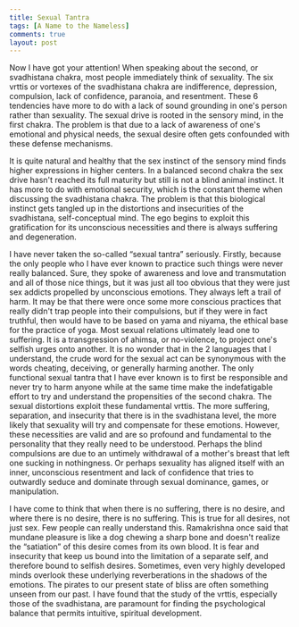 ```yaml
---
title: Sexual Tantra 
tags: [A Name to the Nameless]
comments: true
layout: post
--- 
```

Now I have got your attention! When speaking about the second, or svadhistana chakra, most people immediately think of sexuality. The six vrttis or vortexes of the svadhistana chakra are indifference, depression, compulsion, lack of confidence, paranoia, and resentment. These 6 tendencies have more to do with a lack of sound grounding in one's person rather than sexuality. The sexual drive is rooted in the sensory mind, in the first chakra. The problem is that due to a lack of awareness of one's emotional and physical needs, the sexual desire often gets confounded with these defense mechanisms.

It is quite natural and healthy that the sex instinct of the sensory mind finds higher expressions in higher centers. In a balanced second chakra the sex drive hasn't reached its full maturity but still is not a blind animal instinct. It has more to do with emotional security, which is the constant theme when discussing the svadhistana chakra. The problem is that this biological instinct gets tangled up in the distortions and insecurities of the svadhistana, self-conceptual mind. The ego begins to exploit this gratification for its unconscious necessities and there is always suffering and degeneration.

I have never taken the so-called “sexual tantra” seriously. Firstly, because the only people who I have ever known to practice such things were never really balanced. Sure, they spoke of awareness and love and transmutation and all of those nice things, but it was just all too obvious that they were just sex addicts propelled by unconscious emotions. They always left a trail of harm. It may be that there were once some more conscious practices that really didn't trap people into their compulsions, but if they were in fact truthful, then would have to be based on yama and niyama, the ethical base for the practice of yoga. Most sexual relations ultimately lead one to suffering. It is a transgression of ahimsa, or no-violence, to project one's selfish urges onto another. It is no wonder that in the 2 languages that I understand, the crude word for the sexual act can be synonymous with the words cheating, deceiving, or generally harming another.
The only functional sexual tantra that I have ever known is to first be responsible and never try to harm anyone while at the same time make the indefatigable effort to try and understand the propensities of the second chakra. The sexual distortions exploit these fundamental vrttis. The more suffering, separation, and insecurity that there is in the svadhistana level, the more likely that sexuality will try and compensate for these emotions. However, these necessities are valid and are so profound and fundamental to the personality that they really need to be understood. Perhaps the blind compulsions are due to an untimely withdrawal of a mother's breast that left one sucking in nothingness. Or perhaps sexuality has aligned itself with an inner, unconscious resentment and lack of confidence that tries to outwardly seduce and dominate through sexual dominance, games, or manipulation.

I have come to think that when there is no suffering, there is no desire, and where there is no desire, there is no suffering. This is true for all desires, not just sex. Few people can really understand this.
Ramakrishna once said that mundane pleasure is like a dog chewing a sharp bone and doesn't realize the “satiation” of this desire comes from its own blood. It is fear and insecurity that keep us bound into the limitation of a separate self, and therefore bound to selfish desires. Sometimes, even very highly developed minds overlook these underlying reverberations in the shadows of the emotions. The pirates to our present state of bliss are often something unseen from our past. I have found that the study of the vrttis, especially those of the svadhistana, are paramount for finding the psychological balance that permits intuitive, spiritual development.
